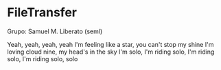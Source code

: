 # FileTransfer

Grupo:
Samuel M. Liberato (seml)


Yeah, yeah, yeah, yeah
I'm feeling like a star, you can't stop my shine
I'm loving cloud nine, my head's in the sky
I'm solo, I'm riding solo, I'm riding solo, I'm riding solo, solo
